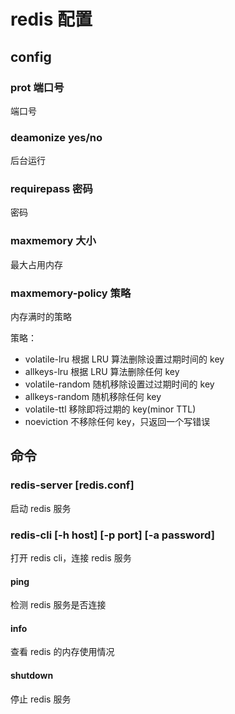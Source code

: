 # redis 配置

## config

### prot 端口号

端口号

### deamonize yes/no

后台运行

### requirepass 密码

密码

### maxmemory 大小

最大占用内存

### maxmemory-policy 策略

内存满时的策略

策略：

- volatile-lru 根据 LRU 算法删除设置过期时间的 key
- allkeys-lru 根据 LRU 算法删除任何 key
- volatile-random 随机移除设置过过期时间的 key
- allkeys-random 随机移除任何 key
- volatile-ttl 移除即将过期的 key(minor TTL)
- noeviction 不移除任何 key，只返回一个写错误

## 命令

### redis-server [redis.conf]

启动 redis 服务

### redis-cli [-h host] [-p port] [-a password]

打开 redis cli，连接 redis 服务

#### ping

检测 redis 服务是否连接

#### info

查看 redis 的内存使用情况

#### shutdown

停止 redis 服务
